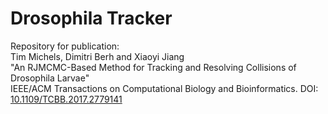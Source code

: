 # Drosophila Tracker

Repository for publication:   
Tim Michels, Dimitri Berh and Xiaoyi Jiang  
"An RJMCMC-Based Method for Tracking and Resolving Collisions of Drosophila Larvae"  
IEEE/ACM Transactions on Computational Biology and Bioinformatics. DOI: [10.1109/TCBB.2017.2779141](https://doi.org/10.1109/TCBB.2017.2779141)

